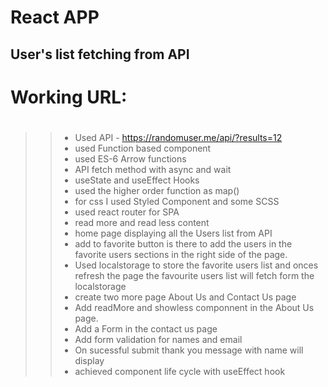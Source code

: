 
# React APP
## User's list fetching from API
# Working URL:

#

>> - Used API - https://randomuser.me/api/?results=12 <br>
>> - used Function based component
>> - used ES-6 Arrow functions
>> - API fetch method with async and wait
>> - useState and useEffect Hooks
>> - used the higher order function as map()
>> - for css I used Styled Component and some SCSS 
>> - used react router for SPA
>> - read more and read less content
>> - home page displaying all the Users list from API 
>> - add to favorite button is there to add the users in the favorite users sections in the right side of the page.
>> - Used localstorage to store the favorite users list and onces refresh the page the favourite users list will fetch form the localstorage   
>> - create two more page About Us and Contact Us page
>> - Add readMore and showless componnent in the About Us page.
>> - Add a Form in the contact us page
>> - Add form validation for names and email
>> - On sucessful submit thank you message with name will display
>> - achieved component life cycle with useEffect hook